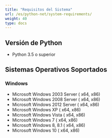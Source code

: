 ```yaml
---
title: "Requisitos del Sistema"
url: /es/python-net/system-requirements/
weight: 40
type: docs
---
```



## **Versión de Python**
- Python 3.5 o superior
## **Sistemas Operativos Soportados**
### **Windows**
- Microsoft Windows 2003 Server ( x64, x86)
- Microsoft Windows 2008 Server ( x64, x86)
- Microsoft Windows 2012 Server ( x64, x86)
- Microsoft Windows XP ( x64, x86)
- Microsoft Windows Vista ( x64, x86)
- Microsoft Windows 7 ( x64, x86)
- Microsoft Windows 8, 8.1 ( x64, x86)
- Microsoft Windows 10 ( x64, x86)